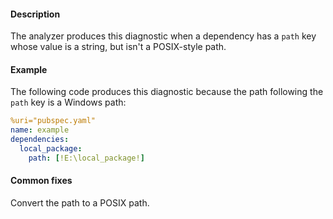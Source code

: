 #### Description

The analyzer produces this diagnostic when a dependency has a `path` key
whose value is a string, but isn't a POSIX-style path.

#### Example

The following code produces this diagnostic because the path following the
`path` key is a Windows path:

```yaml
%uri="pubspec.yaml"
name: example
dependencies:
  local_package:
    path: [!E:\local_package!]
```

#### Common fixes

Convert the path to a POSIX path.